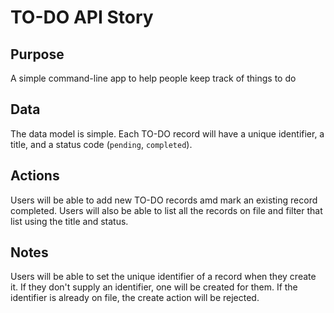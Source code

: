 # TO-DO API Story

## Purpose
A simple command-line app to help people keep track of things to do

## Data
The data model is simple. Each TO-DO record will have a unique identifier, a title, and a status code (`pending`, `completed`).

## Actions
Users will be able to add new TO-DO records amd mark an existing record completed. Users will also be able to list all the records on file and filter that list using the title and status.

## Notes
Users will be able to set the unique identifier of a record when they create it. If they don't supply an identifier, one will be created for them. If the identifier is already on file, the create action will be rejected. 

